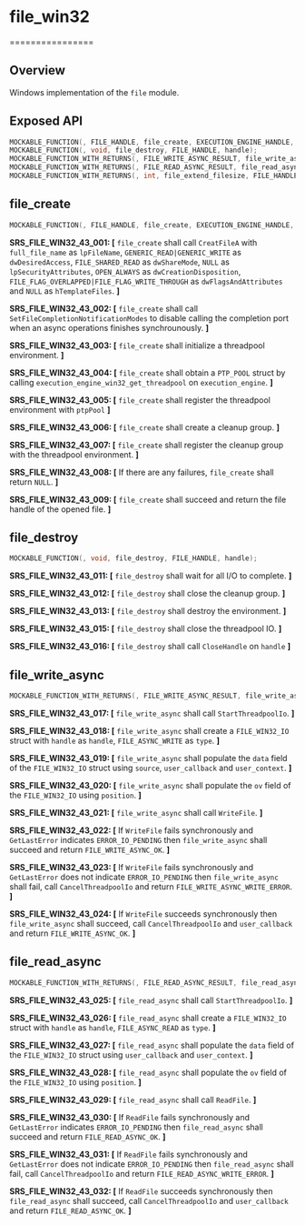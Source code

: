 # file_win32
================

## Overview

Windows implementation of the `file` module.

## Exposed API

```c
MOCKABLE_FUNCTION(, FILE_HANDLE, file_create, EXECUTION_ENGINE_HANDLE, execution_engine, const char*, full_file_name, uint64_t, desired_file_size, bool, has_manage_volume);
MOCKABLE_FUNCTION(, void, file_destroy, FILE_HANDLE, handle);
MOCKABLE_FUNCTION_WITH_RETURNS(, FILE_WRITE_ASYNC_RESULT, file_write_async, FILE_HANDLE, handle, CONSTBUFFER_HANDLE, source, uint64_t, position, FILE_WRITE_CB, user_callback, void*, user_context)(0, MU_FAILURE);
MOCKABLE_FUNCTION_WITH_RETURNS(, FILE_READ_ASYNC_RESULT, file_read_async, FILE_HANDLE, handle, uint32_t, size, uint64_t, position, FILE_READ_CB, user_callback, void*, user_context)(0, MU_FAILURE);
MOCKABLE_FUNCTION_WITH_RETURNS(, int, file_extend_filesize, FILE_HANDLE, handle, uint64_t, desired_size, bool, has_manage_volume)(0, MU_FAILURE);
```

## file_create

```c
MOCKABLE_FUNCTION(, FILE_HANDLE, file_create, EXECUTION_ENGINE_HANDLE, execution_engine, const char*, full_file_name, uint64_t, desired_file_size, bool, has_manage_volume);
```

**SRS_FILE_WIN32_43_001: [** `file_create` shall call `CreatFileA` with `full_file_name` as `lpFileName`, `GENERIC_READ|GENERIC_WRITE` as `dwDesiredAccess`, `FILE_SHARED_READ` as `dwShareMode`, `NULL` as `lpSecurityAttributes`, `OPEN_ALWAYS` as `dwCreationDisposition`, `FILE_FLAG_OVERLAPPED|FILE_FLAG_WRITE_THROUGH` as `dwFlagsAndAttributes` and `NULL` as `hTemplateFiles`. **]**

**SRS_FILE_WIN32_43_002: [** `file_create` shall call `SetFileCompletionNotificationModes` to disable calling the completion port when an async operations finishes synchrounously. **]**

**SRS_FILE_WIN32_43_003: [** `file_create` shall initialize a threadpool environment. **]**

**SRS_FILE_WIN32_43_004: [** `file_create` shall obtain a `PTP_POOL` struct by calling `execution_engine_win32_get_threadpool` on `execution_engine`. **]**

**SRS_FILE_WIN32_43_005: [** `file_create` shall register the threadpool environment with `ptpPool` **]**

**SRS_FILE_WIN32_43_006: [** `file_create` shall create a cleanup group. **]**

**SRS_FILE_WIN32_43_007: [** `file_create` shall register the cleanup group with the threadpool environment. **]**

**SRS_FILE_WIN32_43_008: [** If there are any failures, `file_create` shall return `NULL`. **]**

**SRS_FILE_WIN32_43_009: [** `file_create` shall succeed and return the file handle of the opened file. **]**

## file_destroy

```c
MOCKABLE_FUNCTION(, void, file_destroy, FILE_HANDLE, handle);
```

**SRS_FILE_WIN32_43_011: [** `file_destroy` shall wait for all I/O to complete. **]**

**SRS_FILE_WIN32_43_012: [** `file_destroy` shall close the cleanup group. **]**

**SRS_FILE_WIN32_43_013: [** `file_destroy` shall destroy the environment. **]**

**SRS_FILE_WIN32_43_015: [** `file_destroy` shall close the threadpool IO. **]**

**SRS_FILE_WIN32_43_016: [** `file_destroy` shall call `CloseHandle` on `handle` **]**

## file_write_async

```c
MOCKABLE_FUNCTION_WITH_RETURNS(, FILE_WRITE_ASYNC_RESULT, file_write_async, FILE_HANDLE, handle, CONSTBUFFER_HANDLE, source, uint64_t, position, FILE_WRITE_CB, user_callback, void*, user_context)(0, MU_FAILURE);
```

**SRS_FILE_WIN32_43_017: [** `file_write_async` shall call `StartThreadpoolIo`. **]**

**SRS_FILE_WIN32_43_018: [** `file_write_async` shall create a `FILE_WIN32_IO` struct with `handle` as `handle`, `FILE_ASYNC_WRITE` as `type`. **]**

**SRS_FILE_WIN32_43_019: [** `file_write_async` shall populate the `data` field of the `FILE_WIN32_IO` struct using `source`, `user_callback` and `user_context`. **]**

**SRS_FILE_WIN32_43_020: [** `file_write_async` shall populate the `ov` field of the `FILE_WIN32_IO` using `position`. **]**

**SRS_FILE_WIN32_43_021: [** `file_write_async` shall call `WriteFile`. **]**

**SRS_FILE_WIN32_43_022: [** If `WriteFile` fails synchronously and `GetLastError` indicates `ERROR_IO_PENDING` then `file_write_async` shall succeed and return `FILE_WRITE_ASYNC_OK`. **]**

**SRS_FILE_WIN32_43_023: [** If `WriteFile` fails synchronously and `GetLastError` does not indicate `ERROR_IO_PENDING` then `file_write_async` shall fail, call `CancelThreadpoolIo` and return `FILE_WRITE_ASYNC_WRITE_ERROR`. **]**

**SRS_FILE_WIN32_43_024: [** If `WriteFile` succeeds synchronously then `file_write_async` shall succeed, call `CancelThreadpoolIo` and `user_callback` and return `FILE_WRITE_ASYNC_OK`. **]**

## file_read_async

```c
MOCKABLE_FUNCTION_WITH_RETURNS(, FILE_READ_ASYNC_RESULT, file_read_async, FILE_HANDLE, handle, uint32_t, size, uint64_t, position, FILE_READ_CB, user_callback, void*, user_context)(0, MU_FAILURE);
```

**SRS_FILE_WIN32_43_025: [** `file_read_async` shall call `StartThreadpoolIo`. **]**

**SRS_FILE_WIN32_43_026: [** `file_read_async` shall create a `FILE_WIN32_IO` struct with `handle` as `handle`, `FILE_ASYNC_READ` as `type`. **]**

**SRS_FILE_WIN32_43_027: [** `file_read_async` shall populate the `data` field of the `FILE_WIN32_IO` struct using `user_callback` and `user_context`. **]**

**SRS_FILE_WIN32_43_028: [** `file_read_async` shall populate the `ov` field of the `FILE_WIN32_IO` using `position`. **]**

**SRS_FILE_WIN32_43_029: [** `file_read_async` shall call `ReadFile`. **]**

**SRS_FILE_WIN32_43_030: [** If `ReadFile` fails synchronously and `GetLastError` indicates `ERROR_IO_PENDING` then `file_read_async` shall succeed and return `FILE_READ_ASYNC_OK`. **]**

**SRS_FILE_WIN32_43_031: [** If `ReadFile` fails synchronously and `GetLastError` does not indicate `ERROR_IO_PENDING` then `file_read_async` shall fail, call `CancelThreadpoolIo` and return `FILE_READ_ASYNC_WRITE_ERROR`. **]**

**SRS_FILE_WIN32_43_032: [** If `ReadFile` succeeds synchronously then `file_read_async` shall succeed, call `CancelThreadpoolIo` and `user_callback` and return `FILE_READ_ASYNC_OK`. **]**
